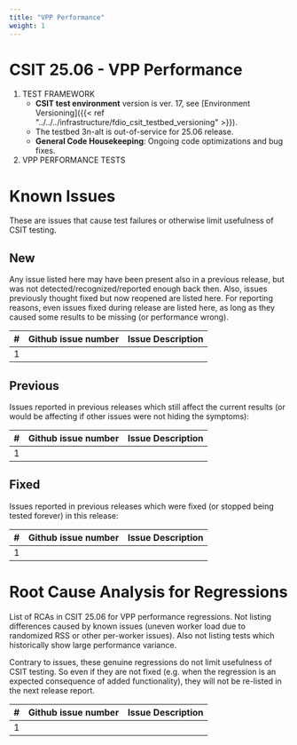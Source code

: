 ```yaml
---
title: "VPP Performance"
weight: 1
---
```


# CSIT 25.06 - VPP Performance

1. TEST FRAMEWORK
    - **CSIT test environment** version is ver. 17, see
      [Environment Versioning]({{< ref "../../../infrastructure/fdio_csit_testbed_versioning" >}}).
    - The testbed 3n-alt is out-of-service for 25.06 release.
    - **General Code Housekeeping**: Ongoing code optimizations and bug fixes.
2. VPP PERFORMANCE TESTS

# Known Issues

These are issues that cause test failures or otherwise limit usefulness of CSIT
testing.

## New

Any issue listed here may have been present also in a previous release,
but was not detected/recognized/reported enough back then.
Also, issues previously thought fixed but now reopened are listed here.
For reporting reasons, even issues fixed during release are listed here,
as long as they caused some results to be missing (or performance wrong).

**#** | **Github issue number**                                      | **Issue Description**
------|--------------------------------------------------------------|--------------------------------------------------
  1   |                                                              |

## Previous

Issues reported in previous releases which still affect the current results
(or would be affecting if other issues were not hiding the symptoms):

**#** | **Github issue number**                                      | **Issue Description**
------|--------------------------------------------------------------|--------------------------------------------------
  1   |                                                              |

## Fixed

Issues reported in previous releases which were fixed
(or stopped being tested forever) in this release:

**#** | **Github issue number**                                      | **Issue Description**
------|--------------------------------------------------------------|--------------------------------------------------
  1   |                                                              |

# Root Cause Analysis for Regressions

List of RCAs in CSIT 25.06 for VPP performance regressions.
Not listing differences caused by known issues (uneven worker load
due to randomized RSS or other per-worker issues).
Also not listing tests which historically show large performance variance.

Contrary to issues, these genuine regressions do not limit usefulness
of CSIT testing. So even if they are not fixed
(e.g. when the regression is an expected consequence of added functionality),
they will not be re-listed in the next release report.

**#** | **Github issue number**                                      | **Issue Description**
------|--------------------------------------------------------------|--------------------------------------------------
  1   |                                                              |

